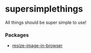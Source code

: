 # supersimplethings
All things should be super simple to use!

### Packages
- [resize-image-in-browser](resize-image-in-browser)
